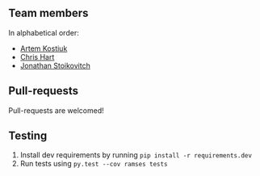 
## Team members

In alphabetical order:

* [Artem Kostiuk](https://github.com/postatum)
* [Chris Hart](https://github.com/chrstphrhrt)
* [Jonathan Stoikovitch](https://github.com/jstoiko)

## Pull-requests

Pull-requests are welcomed!

## Testing

1. Install dev requirements by running `pip install -r requirements.dev`
2. Run tests using `py.test --cov ramses tests`